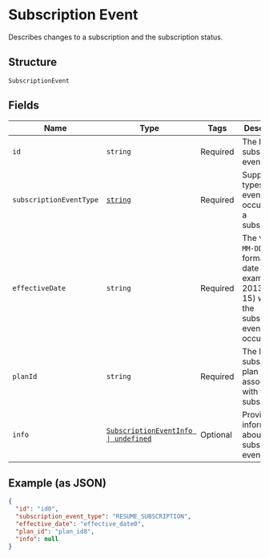 
# Subscription Event

Describes changes to a subscription and the subscription status.

## Structure

`SubscriptionEvent`

## Fields

| Name | Type | Tags | Description |
|  --- | --- | --- | --- |
| `id` | `string` | Required | The ID of the subscription event. |
| `subscriptionEventType` | [`string`](../../doc/models/subscription-event-subscription-event-type.md) | Required | Supported types of an event occurred to a subscription. |
| `effectiveDate` | `string` | Required | The `YYYY-MM-DD`-formatted date (for example, 2013-01-15) when the subscription event occurred. |
| `planId` | `string` | Required | The ID of the subscription plan associated with the subscription. |
| `info` | [`SubscriptionEventInfo \| undefined`](../../doc/models/subscription-event-info.md) | Optional | Provides information about the subscription event. |

## Example (as JSON)

```json
{
  "id": "id0",
  "subscription_event_type": "RESUME_SUBSCRIPTION",
  "effective_date": "effective_date0",
  "plan_id": "plan_id8",
  "info": null
}
```

